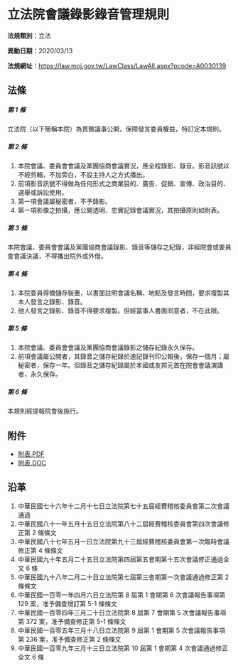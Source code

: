 # 立法院會議錄影錄音管理規則


**法規類別**：立法

**異動日期**：2020/03/13  

**法規網址**：https://law.moj.gov.tw/LawClass/LawAll.aspx?pcode=A0030139



## 法條
##### 第 1 條
立法院（以下簡稱本院）為貫徹議事公開，保障發言委員權益，特訂定本規則。

##### 第 2 條
1. 本院會議、委員會會議及黨團協商會議實況，應全程錄影、錄音。影音訊號以不經剪輯，不加旁白，不設主持人之方式播出。
1. 前項影音訊號不得做為任何形式之商業目的、廣告、促銷、宣傳、政治目的、選舉或訴訟使用。
1. 第一項會議屬秘密者，不予錄影。
1. 第一項影像之拍攝，應公開透明、忠實記錄會議實況，其拍攝原則如附表。

##### 第 3 條
本院會議、委員會會議及黨團協商會議錄影、錄音等儲存之紀錄，非經院會或委員會會議決議，不得攜出院外或外借。

##### 第 4 條
1. 本院委員得備儲存裝置，以書面註明會議名稱、地點及發言時間，要求複製其本人發言之錄影、錄音。
1. 他人發言之錄影、錄音不得要求複製。但經當事人書面同意者，不在此限。

##### 第 5 條
1. 本院會議、委員會會議及黨團協商會議錄影之儲存紀錄永久保存。
1. 前項會議屬公開者，其錄音之儲存紀錄於速記錄刊印公報後，保存一個月；屬秘密者，保存一年。但錄音之儲存紀錄屬於本國或友邦元首在院會會議演講者，永久保存。

##### 第 6 條
本規則經提報院會後施行。
## 附件
* [附表.PDF](https://law.moj.gov.tw/LawClass/LawGetFile.ashx?FileId=0000236474)
* [附表.DOC](https://law.moj.gov.tw/LawClass/LawGetFile.ashx?FileId=0000178491)
## 沿革
1. 中華民國七十六年十二月十七日立法院第七十五屆經費稽核委員會第二次會議通過
1. 中華民國八十一年五月十五日立法院第八十二屆經費稽核委員會第四次會議修正第 2  條條文
1. 中華民國八十七年五月一日立法院第九十三屆經費稽核委員會第一次臨時會議修正第 4  條條文
1. 中華民國九十年五月二十五日立法院第四屆第五會期第十五次會議修正通過全文 6  條
1. 中華民國九十八年二月二十日立法院第七屆第三會期第一次會議通過修正第 2  條條文
1. 中華民國一百零一年四月六日立法院第 8  屆第 1  會期第 6  次會議報告事項第 129  案，准予備查增訂第 5-1  條條文
1. 中華民國一百零四年三月二十日立法院第 8  屆第 7  會期第 5  次會議報告事項第 372  案，准予備查修正第 5-1  條條文
1. 中華民國一百零五年三月十八日立法院第 9  屆第 1  會期第 5  次會議報告事項第 236  案，准予備查修正第 2  條條文
1. 中華民國一百零九年三月十三日立法院第 10 屆第 1  會期第 4  次會議通過修正全文 6  條
